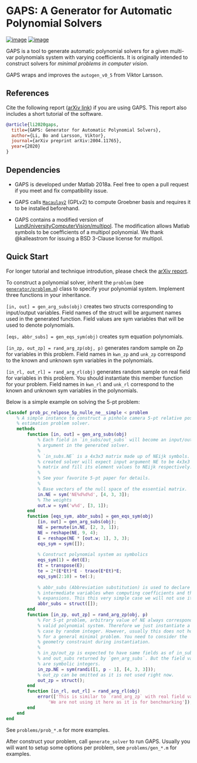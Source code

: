 GAPS: A Generator for Automatic Polynomial Solvers
==================================================

[![image](https://img.shields.io/github/license/prclibo/gaps)](https://github.com/prclibo/gaps/blob/master/LICENSE)
[![image](https://img.shields.io/badge/cs.CV-arXiv%3A2004.11765-B31B1B.svg)](https://arxiv.org/abs/2004.11765)

GAPS is a tool to generate automatic polynomial solvers for a given multi-var polynomials system with varying coefficients. It is originally intended to construct solvers for _minimal problems in computer vision_.

GAPS wraps and improves the `autogen_v0_5` from Viktor Larsson.

References
----------

Cite the following report ([arXiv link](https://arxiv.org/abs/2004.11765)) if you are using GAPS. This report also includes a short tutorial of the software.

```bibtex
@article{li2020gaps,
  title={GAPS: Generator for Automatic Polynomial Solvers},
  author={Li, Bo and Larsson, Viktor},
  journal={arXiv preprint arXiv:2004.11765},
  year={2020}
}
```

Dependencies
------------

* GAPS is developed under Matlab 2018a. Feel free to open a pull request if you meet and fix compatibility issue.

* GAPS calls [`Macaulay2`](http://www.math.uiuc.edu/Macaulay2/) (GPLv2) to compute Groebner basis and requires it to be installed beforehand.

* GAPS contains a modified version of [LundUniversityComputerVision/multipol](https://github.com/LundUniversityComputerVision/multipol). The modification allows Matlab symbols to be coefficients of a multipol polynomial. We thank @kalleastrom for issuing a BSD 3-Clause license for multipol.


Quick Start
-----------

For longer tutorial and technique introdution, please check the [arXiv report](https://arxiv.org/abs/2004.11765).

To construct a polynomial solver, inherit the `problem` (see [`generator/problem.m`]()) class to specify your polynomial system. Implement three functions in your inheritance.

`[in, out] = gen_arg_subs(obj)` creates two structs corresponding to input/output variables. Field names of the struct will be argument names used in the generated function. Field values are sym variables that will be used to denote polynomials.

`[eqs, abbr_subs] = gen_eqs_sym(obj)` creates sym equation polynomials. 

`[in_zp, out_zp] = rand_arg_zp(obj, p)` generates random sample on Zp for variables in this problem. Field names in `kwn_zp` and `unk_zp` correspond to the known and unknown sym variables in the polynomials.

`[in_rl, out_rl] = rand_arg_rl(obj)` generates random sample on real field for variables in this problem. You should instantiate this member function for your problem. Field names in `kwn_rl` and `unk_rl` correspond to the known and unknown sym variables in the polynomials.

Below is a simple example on solving the 5-pt problem:

```matlab
classdef prob_pc_relpose_5p_nulle_ne__simple < problem
    % A simple instance to construct a pinhole camera 5-pt relative pose
    % estimation problem solver.
    methods
        function [in, out] = gen_arg_subs(obj)
            % Each field in `in_subs/out_subs` will become an input/output
            % argument in the generated solver.
            %
            % `in_subs.NE` is a 4x3x3 matrix made up of NEijk symbols. The
            % created solver will expect input argument NE to be 4x3x3
            % matrix and fill its element values to NEijk respectively.
            %
            % See your favorite 5-pt paper for details.
            %
            % Base vectors of the null space of the essential matrix.
            in.NE = sym('NE%d%d%d', [4, 3, 3]);
            % The weights
            out.w = sym('w%d', [3, 1]);
        end
        function [eqs_sym, abbr_subs] = gen_eqs_sym(obj)
            [in, out] = gen_arg_subs(obj);
            NE = permute(in.NE, [2, 3, 1]);
            NE = reshape(NE, 9, 4);
            E = reshape(NE * [out.w; 1], 3, 3);
            eqs_sym = sym([]);
            
            % Construct polynomial system as symbolics
            eqs_sym(1) = det(E);
            Et = transpose(E);
            te = 2*(E*Et)*E - trace(E*Et)*E;
            eqs_sym(2:10) = te(:);
            
            % abbr_subs (Abbreviation substitution) is used to declare
            % intermediate variables when computing coefficients and their
            % expansions. This this very simple case we will not use it.
            abbr_subs = struct([]);
        end
        function [in_zp, out_zp] = rand_arg_zp(obj, p)
            % For 5-pt problem, arbitrary value of NE always corresponds to
            % valid polynomial system. Therefore we just instantiate a Zp
            % case by random integer. However, usually this does not hold
            % for a general minimal problem. You need to consider the
            % geometry constraint during instantiation.
            %
            % in_zp/out_zp is expected to have same fields as of in_subs
            % and out_subs returned by `gen_arg_subs`. But the field values
            % are symbolic integers.
            in_zp.NE = sym(randi([1, p - 1], [4, 3, 3]));
            % out_zp can be omitted as it is not used right now.
            out_zp = struct();
        end
        function [in_rl, out_rl] = rand_arg_rl(obj)
            error(['This is similar to `rand_arg_zp` with real field values. ',...
                'We are not using it here as it is for benchmarking']);
        end
    end
end
```

See `problems/prob_*.m` for more examples.

After construct your problem, call `generate_solver` to run GAPS. Usually you will want to setup some options per problem, see `problems/gen_*.m` for examples.


